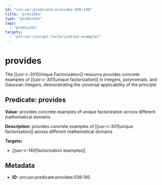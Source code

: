 ```yaml
---
id: "urn:uor:predicate:provides:036:140"
title: "provides"
type: "predicate"
tags:
  - "predicate"
targets:
  - "urn:uor:concept:factorization-examples"
---
```


# provides

The [[uor-c-301|Unique Factorization]] resource provides concrete examples of [[uor-c-301|unique factorization]] in integers, polynomials, and Gaussian integers, demonstrating the universal applicability of the principle

## Predicate: provides

**Value:** provides concrete examples of unique factorization across different mathematical domains

**Description:** provides concrete examples of [[uor-c-301|unique factorization]] across different mathematical domains

**Targets:**

- [[uor-c-140|factorization examples]]

## Metadata

- **ID:** urn:uor:predicate:provides:036:140
